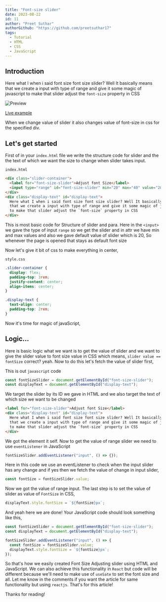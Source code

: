 ```yaml
---
title: "Font-size slider"
date: 2023-08-22
id: 11
author: "Preet Suthar"
authorGithub: "https://github.com/preetsuthar17"
tags:
  - Tutorial
  - HTML
  - CSS
  - JavaScript
---
```


## Introduction

Here what I when i said font size font size slider? Well It basically means that we create a input with type of range and give it some magic of javascript to make that slider adjust the `font-size` property in CSS

![Preview](https://dev-to-uploads.s3.amazonaws.com/uploads/articles/svp8h4dat2owq00t71zp.png)

[Live example](https://codepen.io/preetsuthar17/pen/BavyObj)

When we change value of slider it also changes value of font-size in css for the specified div.

## Let's get started

First of in your `index.html` file we write the structure code for slider and the the text of which we want the size to change when slider takes input.

`index.html`

```html
<div class="slider-container">
  <label for="font-size-slider">Adjust font Size</label>
  <input type="range" id="font-size-slider" min="20" max="40" value="20" />
</div>
<div class="display-text" id="display-text">
  Here what I when i said font size font size slider? Well It basically means
  that we create a input with type of range and give it some magic of javascript
  to make that slider adjust the `font-size` property in CSS
</div>
```

This is most basic code for Structure of slider and para. Here in the `<input>` we gave the type of input `range` so we get the slider and in attr we have min and max values and also we gave default value of slider which is 20, So whenever the page is opened that stays as default font size

Now let's give it bit of css to make everything in center,

`style.css`

```css
.slider-container {
  display: flex;
  padding-top: 3rem;
  justify-content: center;
  align-items: center;
}

.display-text {
  text-align: center;
  padding-top: 2rem;
}
```

Now it's time for magic of javaScript,

## Logic...

Here is basic logic what we want is to get the value of slider and we want to give the slider value to font size value in CSS which means, `slider value == fontSize` correct? yeah. Now to do this let's fetch the value of slider first,

This is out `javascript` code

```javaScript
const fontSizeSlider = document.getElementById("font-size-slider");
const displayText = document.getElementById("display-text");
```

We target the slider by its ID we gave in HTML and we also target the text of which size we want to be changed

```html
<label for="font-size-slider">Adjust font Size</label>
<div class="display-text" id="display-text">
  Here what I when i said font size font size slider? Well It basically means
  that we create a input with type of range and give it some magic of javascript
  to make that slider adjust the `font-size` property in CSS
</div>
```

We got the element it self. Now to get the value of range slider we need to use `eventListener` in JavaScript

```javascript
fontSizeSlider.addEventListener("input", () => {});
```

Here in this code we use an eventListener to check when the input slider has any change and if yes then we fetch the value of change in input slider,

```javascript
const fontSize = fontSizeSlider.value;
```

Now we got the value of range input. The last step is to set the value of slider as value of `FontSize` in CSS,

```javascript
displayText.style.fontSize = `${fontSize}px`;
```

And yeah here we are done! Your JavaScript code should look something like this,

```javascript
const fontSizeSlider = document.getElementById("font-size-slider");
const displayText = document.getElementById("display-text");

fontSizeSlider.addEventListener("input", () => {
  const fontSize = fontSizeSlider.value;
  displayText.style.fontSize = `${fontSize}px`;
});
```

So that's how we easily created Font Size Adjusting slider using HTML and JavaScript. We can also achieve this functionality in `React` but code will be different because we'll need to make use of `useSate` to set the font size and all. Let me know in the comments if you want the article for same functionality but using `reactjs`. That's for this article!

Thanks for reading!
